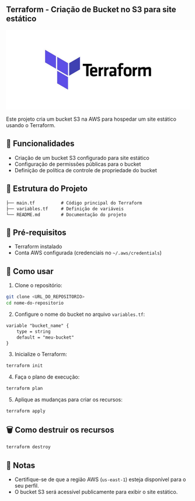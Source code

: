 ## Terraform - Criação de Bucket no S3 para site estático

<img src="terra.jpg">

Este projeto cria um bucket S3 na AWS para hospedar um site estático usando o Terraform.

## 🚀 Funcionalidades
- Criação de um bucket S3 configurado para site estático
- Configuração de permissões públicas para o bucket
- Definição de política de controle de propriedade do bucket

## 📂 Estrutura do Projeto
```
├── main.tf          # Código principal do Terraform
├── variables.tf     # Definição de variáveis
└── README.md        # Documentação do projeto
```

## 🔧 Pré-requisitos
- Terraform instalado
- Conta AWS configurada (credenciais no `~/.aws/credentials`)

## 🚦 Como usar
1. Clone o repositório:
```bash
git clone <URL_DO_REPOSITORIO>
cd nome-do-repositorio
```

2. Configure o nome do bucket no arquivo `variables.tf`:
```hcl
variable "bucket_name" {
    type = string
    default = "meu-bucket"
}
```

3. Inicialize o Terraform:
```bash
terraform init
```

4. Faça o plano de execução:
```bash
terraform plan
```

5. Aplique as mudanças para criar os recursos:
```bash
terraform apply
```

## 🗑️ Como destruir os recursos
```bash
terraform destroy
```

## 📄 Notas
- Certifique-se de que a região AWS (`us-east-1`) esteja disponível para o seu perfil.
- O bucket S3 será acessível publicamente para exibir o site estático.


